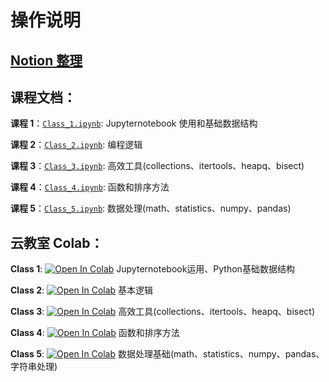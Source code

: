 # 操作说明

## [Notion 整理](https://www.notion.so/li-murong/1cdf09c89cd280b68566c60527824a83?pvs=4)

## 课程文档：

**课程 1**：[`Class_1.ipynb`](./Class_1.ipynb): Jupyternotebook 使用和基础数据结构

**课程 2**：[`Class_2.ipynb`](./Class_2.ipynb): 编程逻辑

**课程 3**：[`Class_3.ipynb`](./Class_3.ipynb): 高效工具(collections、itertools、heapq、bisect)

**课程 4**：[`Class_4.ipynb`](./Class_4.ipynb): 函数和排序方法

**课程 5**：[`Class_5.ipynb`](./Class_5.ipynb): 数据处理(math、statistics、numpy、pandas)

## 云教室 Colab：

**Class 1**: <a href="https://colab.research.google.com/github/Li-Murong/PythonCourse/blob/main/Class_1.ipynb" target="_parent"><img src="https://colab.research.google.com/assets/colab-badge.svg" alt="Open In Colab"/></a>  Jupyternotebook运用、Python基础数据结构

**Class 2**: <a href="https://colab.research.google.com/github/Li-Murong/PythonCourse/blob/main/Class_2.ipynb" target="_parent"><img src="https://colab.research.google.com/assets/colab-badge.svg" alt="Open In Colab"/></a> 基本逻辑

**Class 3**: <a href="https://colab.research.google.com/github/Li-Murong/PythonCourse/blob/main/Class_3.ipynb" target="_parent"><img src="https://colab.research.google.com/assets/colab-badge.svg" alt="Open In Colab"/></a> 高效工具(collections、itertools、heapq、bisect)

**Class 4**: <a href="https://colab.research.google.com/github/Li-Murong/PythonCourse/blob/main/Class_4.ipynb" target="_parent"><img src="https://colab.research.google.com/assets/colab-badge.svg" alt="Open In Colab"/></a> 函数和排序方法

**Class 5**: <a href="https://colab.research.google.com/github/Li-Murong/PythonCourse/blob/main/Class_5.ipynb" target="_parent"><img src="https://colab.research.google.com/assets/colab-badge.svg" alt="Open In Colab"/></a> 数据处理基础(math、statistics、numpy、pandas、字符串处理)
